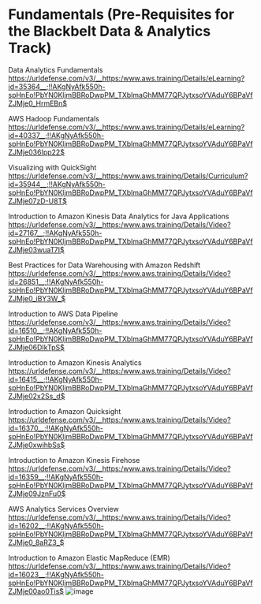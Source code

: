 # Fundamentals (Pre-Requisites for the Blackbelt Data & Analytics Track)

  Data Analytics Fundamentals
  https://urldefense.com/v3/__https:/www.aws.training/Details/eLearning?id=35364__;!!AKgNyAfk550h-spHnEo!PbYN0KljmBBRoDwpPM_TXblmaGhMM77QPJytxsoYVAduY6BPaVfZJMje0_HrmEBn$
  
  AWS Hadoop Fundamentals	
  https://urldefense.com/v3/__https:/www.aws.training/Details/eLearning?id=40337__;!!AKgNyAfk550h-spHnEo!PbYN0KljmBBRoDwpPM_TXblmaGhMM77QPJytxsoYVAduY6BPaVfZJMje036Ipp22$
  
  Visualizing with QuickSight
  https://urldefense.com/v3/__https:/www.aws.training/Details/Curriculum?id=35944__;!!AKgNyAfk550h-spHnEo!PbYN0KljmBBRoDwpPM_TXblmaGhMM77QPJytxsoYVAduY6BPaVfZJMje07zD-U8T$
	
  Introduction to Amazon Kinesis Data Analytics for Java Applications
    https://urldefense.com/v3/__https:/www.aws.training/Details/Video?id=27167__;!!AKgNyAfk550h-spHnEo!PbYN0KljmBBRoDwpPM_TXblmaGhMM77QPJytxsoYVAduY6BPaVfZJMje03wuaT7I$
	
  Best Practices for Data Warehousing with Amazon Redshift
    https://urldefense.com/v3/__https:/www.aws.training/Details/Video?id=26851__;!!AKgNyAfk550h-spHnEo!PbYN0KljmBBRoDwpPM_TXblmaGhMM77QPJytxsoYVAduY6BPaVfZJMje0_iBY3W_$
	
  Introduction to AWS Data Pipeline
    https://urldefense.com/v3/__https:/www.aws.training/Details/Video?id=16510__;!!AKgNyAfk550h-spHnEo!PbYN0KljmBBRoDwpPM_TXblmaGhMM77QPJytxsoYVAduY6BPaVfZJMje06DIkTpS$
	
  Introduction to Amazon Kinesis Analytics
    https://urldefense.com/v3/__https:/www.aws.training/Details/Video?id=16415__;!!AKgNyAfk550h-spHnEo!PbYN0KljmBBRoDwpPM_TXblmaGhMM77QPJytxsoYVAduY6BPaVfZJMje02x2Ss_d$
	
  Introduction to Amazon Quicksight
    https://urldefense.com/v3/__https:/www.aws.training/Details/Video?id=16370__;!!AKgNyAfk550h-spHnEo!PbYN0KljmBBRoDwpPM_TXblmaGhMM77QPJytxsoYVAduY6BPaVfZJMje0xwihbSs$
	
  Introduction to Amazon Kinesis Firehose
    https://urldefense.com/v3/__https:/www.aws.training/Details/Video?id=16359__;!!AKgNyAfk550h-spHnEo!PbYN0KljmBBRoDwpPM_TXblmaGhMM77QPJytxsoYVAduY6BPaVfZJMje09JznFu0$
	
  AWS Analytics Services Overview
    https://urldefense.com/v3/__https:/www.aws.training/Details/Video?id=16202__;!!AKgNyAfk550h-spHnEo!PbYN0KljmBBRoDwpPM_TXblmaGhMM77QPJytxsoYVAduY6BPaVfZJMje0_8aRZ3_$
	
  Introduction to Amazon Elastic MapReduce (EMR)
    https://urldefense.com/v3/__https:/www.aws.training/Details/Video?id=16023__;!!AKgNyAfk550h-spHnEo!PbYN0KljmBBRoDwpPM_TXblmaGhMM77QPJytxsoYVAduY6BPaVfZJMje00ao0Tis$
![image](https://user-images.githubusercontent.com/92935239/138728489-d09524d2-79a8-4df4-8631-74b48c8878c9.png)
